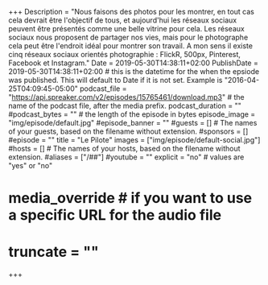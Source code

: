 +++
Description = "Nous faisons des photos pour les montrer, en tout cas cela devrait être l'objectif de tous, et aujourd'hui les réseaux sociaux peuvent être présentés comme une belle vitrine pour cela. Les réseaux sociaux nous proposent de partager nos vies, mais pour le photographe cela peut être l'endroit idéal pour montrer son travail. A mon sens il existe cinq réseaux sociaux orientés photographie : FlickR, 500px, Pinterest, Facebook et Instagram."
Date = 2019-05-30T14:38:11+02:00
PublishDate = 2019-05-30T14:38:11+02:00 # this is the datetime for the when the epsiode was published. This will default to Date if it is not set. Example is "2016-04-25T04:09:45-05:00"
podcast_file = "https://api.spreaker.com/v2/episodes/15765461/download.mp3" # the name of the podcast file, after the media prefix.
podcast_duration = ""
#podcast_bytes = "" # the length of the episode in bytes
episode_image = "img/episode/default.jpg"
#episode_banner = ""
#guests = [] # The names of your guests, based on the filename without extension.
#sponsors = []
#episode = ""
title = "Le Pilote"
images = ["img/episode/default-social.jpg"]
#hosts = [] # The names of your hosts, based on the filename without extension.
#aliases = ["/##"]
#youtube = ""
explicit = "no" # values are "yes" or "no"
# media_override # if you want to use a specific URL for the audio file
# truncate = ""
+++

